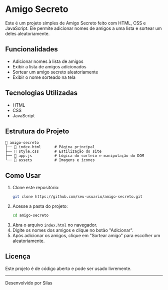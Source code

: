 # Amigo Secreto

Este é um projeto simples de Amigo Secreto feito com HTML, CSS e JavaScript. Ele permite adicionar nomes de amigos a uma lista e sortear um deles aleatoriamente.

## Funcionalidades
- Adicionar nomes à lista de amigos
- Exibir a lista de amigos adicionados
- Sortear um amigo secreto aleatoriamente
- Exibir o nome sorteado na tela

## Tecnologias Utilizadas
- HTML
- CSS
- JavaScript

## Estrutura do Projeto
```
📁 amigo-secreto
├── 📄 index.html      # Página principal
├── 📄 style.css       # Estilização do site
├── 📄 app.js          # Lógica do sorteio e manipulação do DOM
└── 📁 assets          # Imagens e ícones
```

## Como Usar
1. Clone este repositório:
   ```bash
   git clone https://github.com/seu-usuario/amigo-secreto.git
   ```
2. Acesse a pasta do projeto:
   ```bash
   cd amigo-secreto
   ```
3. Abra o arquivo `index.html` no navegador.
4. Digite os nomes dos amigos e clique no botão "Adicionar".
5. Após adicionar os amigos, clique em "Sortear amigo" para escolher um aleatoriamente.

## Licença
Este projeto é de código aberto e pode ser usado livremente.

---
Desenvolvido por Silas


